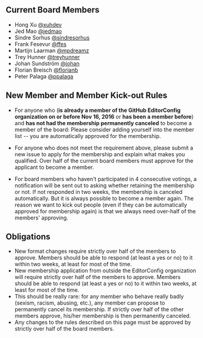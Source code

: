 ## Current Board Members

- Hong Xu [@xuhdev](https://github.com/xuhdev)
- Jed Mao [@jedmao](https://github.com/jedmao)
- Sindre Sorhus [@sindresorhus](https://github.com/sindresorhus)
- Frank Fesevur [@ffes](https://github.com/ffes)
- Martijn Laarman [@mpdreamz](https://github.com/mpdreamz)
- Trey Hunner [@treyhunner](https://github.com/treyhunner)
- Johan Sundström [@johan](https://github.com/johan)
- Florian Breisch [@florianb](https://github.com/florianb)
- Peter Palaga [@ppalaga](https://github.com/ppalaga)

## New Member and Member Kick-out Rules

- For anyone who (**is already a member of the GitHub EditorConfig organization on or before Nov 16, 2016** or **has been a member before**) and **has not had the membership permanently canceled** to become a member of the board: Please consider adding yourself into the member list -- you are automatically approved for the membership.

- For anyone who does not meet the requirement above, please submit a new issue to apply for the membership and explain what makes you qualified. Over half of the current board members must approve for the applicant to become a member.

- For board members who haven't participated in 4 consecutive votings, a notification will be sent out to asking whether retaining the membership or not. If not responded in two weeks, the membership is canceled automatically. But it is always possible to become a member again. The reason we want to kick out people (even if they can be automatically approved for membership again) is that we always need over-half of the members' approving.

## Obligations

- New format changes require strictly over half of the members to approve. Members should be able to respond (at least a yes or no) to it within two weeks, at least for most of the time.
- New membership application from outside the EditorConfig organization will require strictly over half of the members to approve. Members should be able to respond (at least a yes or no) to it within two weeks, at least for most of the time.
- This should be really rare: for any member who behave really badly (sexism, racism, abusing, etc.), any member can propose to permanently cancel its membership. If strictly over half of the other members approve, his/her membership is then permanently canceled.
- Any changes to the rules described on this page must be approved by strictly over half of the board members.